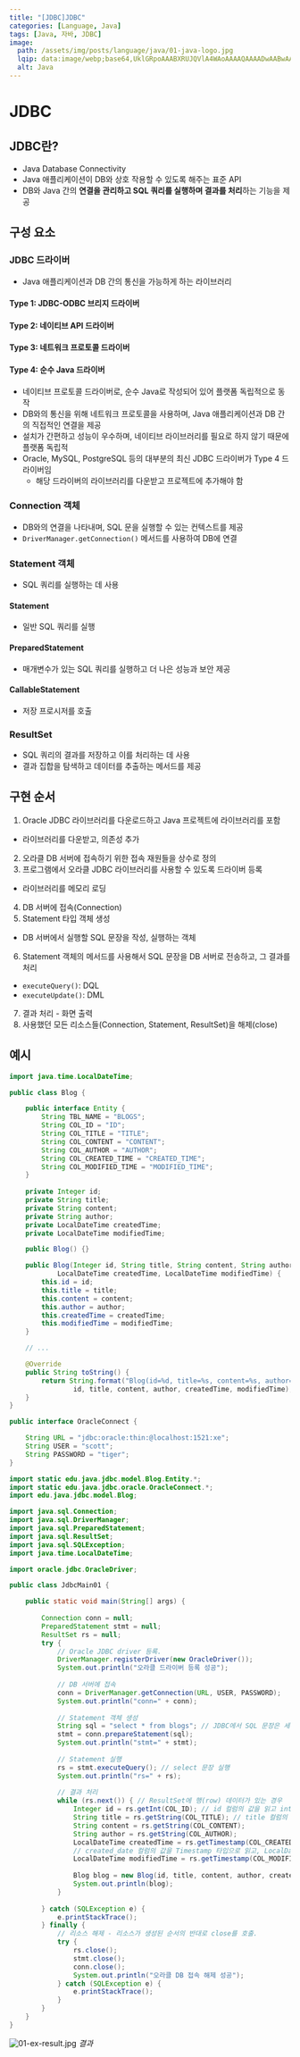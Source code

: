 ```yaml
---
title: "[JDBC]JDBC"
categories: [Language, Java]
tags: [Java, 자바, JDBC]
image:
  path: /assets/img/posts/language/java/01-java-logo.jpg
  lqip: data:image/webp;base64,UklGRpoAAABXRUJQVlA4WAoAAAAQAAAADwAABwAAQUxQSDIAAAARL0AmbZurmr57yyIiqE8oiG0bejIYEQTgqiDA9vqnsUSI6H+oAERp2HZ65qP/VIAWAFZQOCBCAAAA8AEAnQEqEAAIAAVAfCWkAALp8sF8rgRgAP7o9FDvMCkMde9PK7euH5M1m6VWoDXf2FkP3BqV0ZYbO6NA/VFIAAAA
  alt: Java
---
```


# JDBC

## JDBC란?

- Java Database Connectivity
- Java 애플리케이션이 DB와 상호 작용할 수 있도록 해주는 표준 API
- DB와 Java 간의 **연결을 관리하고 SQL 쿼리를 실행하며 결과를 처리**하는 기능을 제공

## 구성 요소

### JDBC 드라이버

- Java 애플리케이션과 DB 간의 통신을 가능하게 하는 라이브러리

#### Type 1: JDBC-ODBC 브리지 드라이버

#### Type 2: 네이티브 API 드라이버

#### Type 3: 네트워크 프로토콜 드라이버

#### Type 4: 순수 Java 드라이버

- 네이티브 프로토콜 드라이버로, 순수 Java로 작성되어 있어 플랫폼 독립적으로 동작
- DB와의 통신을 위해 네트워크 프로토콜을 사용하며, Java 애플리케이션과 DB 간의 직접적인 연결을 제공
- 설치가 간편하고 성능이 우수하며, 네이티브 라이브러리를 필요로 하지 않기 때문에 플랫폼 독립적
- Oracle, MySQL, PostgreSQL 등의 대부분의 최신 JDBC 드라이버가 Type 4 드라이버임
  + 해당 드라이버의 라이브러리를 다운받고 프로젝트에 추가해야 함

### Connection 객체

- DB와의 연결을 나타내며, SQL 문을 실행할 수 있는 컨텍스트를 제공
- `DriverManager.getConnection()` 메서드를 사용하여 DB에 연결

### Statement 객체

- SQL 쿼리를 실행하는 데 사용

#### Statement

- 일반 SQL 쿼리를 실행

#### PreparedStatement

- 매개변수가 있는 SQL 쿼리를 실행하고 더 나은 성능과 보안 제공

#### CallableStatement

- 저장 프로시저를 호출

### ResultSet

- SQL 쿼리의 결과를 저장하고 이를 처리하는 데 사용
- 결과 집합을 탐색하고 데이터를 추출하는 메서드를 제공

## 구현 순서

1. Oracle JDBC 라이브러리를 다운로드하고 Java 프로젝트에 라이브러리를 포함
  + 라이브러리를 다운받고, 의존성 추가
 2. 오라클 DB 서버에 접속하기 위한 접속 재원들을 상수로 정의
 3. 프로그램에서 오라클 JDBC 라이브러리를 사용할 수 있도록 드라이버 등록
  + 라이브러리를 메모리 로딩
 4. DB 서버에 접속(Connection)
 5. Statement 타입 객체 생성
  + DB 서버에서 실행할 SQL 문장을 작성, 실행하는 객체
 6. Statement 객체의 메서드를 사용해서 SQL 문장을 DB 서버로 전송하고, 그 결과를 처리
  + `executeQuery()`: DQL
  + `executeUpdate()`: DML
 7. 결과 처리 - 화면 출력
 8. 사용했던 모든 리소스들(Connection, Statement, ResultSet)을 해제(close)

## 예시

```java
import java.time.LocalDateTime;

public class Blog {

    public interface Entity {
        String TBL_NAME = "BLOGS";
        String COL_ID = "ID";
        String COL_TITLE = "TITLE";
        String COL_CONTENT = "CONTENT";
        String COL_AUTHOR = "AUTHOR";
        String COL_CREATED_TIME = "CREATED_TIME";
        String COL_MODIFIED_TIME = "MODIFIED_TIME";
    }
    
    private Integer id;
    private String title; 
    private String content;
    private String author;
    private LocalDateTime createdTime;
    private LocalDateTime modifiedTime;

    public Blog() {}

    public Blog(Integer id, String title, String content, String author, 
            LocalDateTime createdTime, LocalDateTime modifiedTime) {
        this.id = id;
        this.title = title;
        this.content = content;
        this.author = author;
        this.createdTime = createdTime;
        this.modifiedTime = modifiedTime;
    }

    // ...

    @Override
    public String toString() {
        return String.format("Blog(id=%d, title=%s, content=%s, author=%s, createdTime=%s, modifiedTime=%s)", 
                id, title, content, author, createdTime, modifiedTime);
    }
}
```

```java
public interface OracleConnect {

    String URL = "jdbc:oracle:thin:@localhost:1521:xe";
    String USER = "scott";
    String PASSWORD = "tiger";
}
```

```java
import static edu.java.jdbc.model.Blog.Entity.*;
import static edu.java.jdbc.oracle.OracleConnect.*;
import edu.java.jdbc.model.Blog;

import java.sql.Connection;
import java.sql.DriverManager;
import java.sql.PreparedStatement;
import java.sql.ResultSet;
import java.sql.SQLException;
import java.time.LocalDateTime;

import oracle.jdbc.OracleDriver;

public class JdbcMain01 {

    public static void main(String[] args) {
        
        Connection conn = null;
        PreparedStatement stmt = null;
        ResultSet rs = null;
        try {
            // Oracle JDBC driver 등록.
            DriverManager.registerDriver(new OracleDriver());
            System.out.println("오라클 드라이버 등록 성공");
            
            // DB 서버에 접속
            conn = DriverManager.getConnection(URL, USER, PASSWORD);
            System.out.println("conn=" + conn);
            
            // Statement 객체 생성
            String sql = "select * from blogs"; // JDBC에서 SQL 문장은 세미콜론(;)을 사용하지 않음
            stmt = conn.prepareStatement(sql);
            System.out.println("stmt=" + stmt);
            
            // Statement 실행
            rs = stmt.executeQuery(); // select 문장 실행
            System.out.println("rs=" + rs);
            
            // 결과 처리
            while (rs.next()) { // ResultSet에 행(row) 데이터가 있는 경우
                Integer id = rs.getInt(COL_ID); // id 컬럼의 값을 읽고 int 타입으로 리턴
                String title = rs.getString(COL_TITLE); // title 컬럼의 값을 Strng 타입으로 리턴
                String content = rs.getString(COL_CONTENT);
                String author = rs.getString(COL_AUTHOR);
                LocalDateTime createdTime = rs.getTimestamp(COL_CREATED_TIME).toLocalDateTime();
                // created_date 컬럼의 값을 Timestamp 타입으로 읽고, LocalDateTime 타입으로 변환해서 리턴
                LocalDateTime modifiedTime = rs.getTimestamp(COL_MODIFIED_TIME).toLocalDateTime();
                
                Blog blog = new Blog(id, title, content, author, createdTime, modifiedTime);
                System.out.println(blog);
            }
            
        } catch (SQLException e) {
            e.printStackTrace();
        } finally {
            // 리소스 해제 - 리소스가 생성된 순서의 반대로 close를 호출.
            try {
                rs.close();
                stmt.close();
                conn.close();
                System.out.println("오라클 DB 접속 해제 성공");
            } catch (SQLException e) {
                e.printStackTrace();
            }
        }
    }
}
```

![01-ex-result.jpg](/assets/img/posts/api/jdbc/jdbc/01-ex-result.jpg)
*결과*